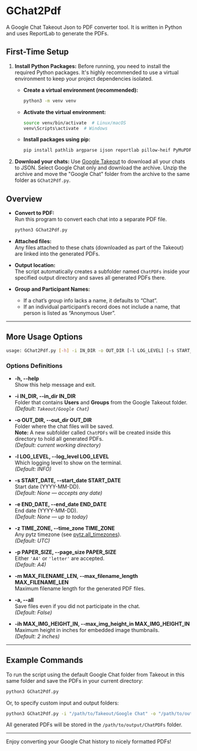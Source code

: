 # GChat2Pdf

A Google Chat Takeout Json to PDF converter tool.
It is written in Python and uses ReportLab to generate the PDFs.

## First-Time Setup

1.  **Install Python Packages:** Before running, you need to install the required Python packages. It's highly recommended to use a virtual environment to keep your project dependencies isolated.

    *   **Create a virtual environment (recommended):**

        ```bash
        python3 -m venv venv
        ```

    *   **Activate the virtual environment:**

        ```bash
        source venv/bin/activate  # Linux/macOS
        venv\Scripts\activate  # Windows
        ```

    *   **Install packages using pip:**

        ```bash
        pip install pathlib argparse ijson reportlab pillow-heif PyMuPDF pytz
        ```

2.  **Download your chats:**
    Use [Google Takeout](https://takeout.google.com/) to download all your chats to JSON. Select Google Chat only and download the archive. Unzip the archive and move the "Google Chat" folder from the archive to the same folder as `GChat2Pdf.py`.

## Overview

- **Convert to PDF:**  
  Run this program to convert each chat into a separate PDF file.

  ```bash
  python3 GChat2Pdf.py
  ```

- **Attached files:**  
  Any files attached to these chats (downloaded as part of the Takeout) are linked into the generated PDFs.

- **Output location:**  
  The script automatically creates a subfolder named `ChatPDFs` inside your specified output directory and saves all generated PDFs there.

- **Group and Participant Names:**  
  - If a chat’s group info lacks a name, it defaults to “Chat”.
  - If an individual participant’s record does not include a name, that person is listed as “Anonymous User”.

---

## More Usage Options

```bash
usage: GChat2Pdf.py [-h] -i IN_DIR -o OUT_DIR [-l LOG_LEVEL] [-s START_DATE] [-e END_DATE] [-z TIME_ZONE] [-p PAPER_SIZE] [-m MAX_FILENAME_LEN] [-a | --all] [-ih MAX_IMG_HEIGHT_IN]
```

### Options Definitions

- **-h, --help**  
  Show this help message and exit.

- **-i IN_DIR, --in_dir IN_DIR**  
  Folder that contains **Users** and **Groups** from the Google Takeout folder.  
  *(Default: `Takeout/Google Chat`)*

- **-o OUT_DIR, --out_dir OUT_DIR**  
  Folder where the chat files will be saved.  
  **Note:** A new subfolder called `ChatPDFs` will be created inside this directory to hold all generated PDFs.  
  *(Default: current working directory)*

- **-l LOG_LEVEL, --log_level LOG_LEVEL**  
  Which logging level to show on the terminal.  
  *(Default: INFO)*

- **-s START_DATE, --start_date START_DATE**  
  Start date (YYYY-MM-DD).  
  *(Default: None — accepts any date)*

- **-e END_DATE, --end_date END_DATE**  
  End date (YYYY-MM-DD).  
  *(Default: None — up to today)*

- **-z TIME_ZONE, --time_zone TIME_ZONE**  
  Any pytz timezone (see [pytz.all_timezones](https://pythonhosted.org/pytz/)).  
  *(Default: UTC)*

- **-p PAPER_SIZE, --page_size PAPER_SIZE**  
  Either `'A4'` or `'letter'` are accepted.  
  *(Default: A4)*

- **-m MAX_FILENAME_LEN, --max_filename_length MAX_FILENAME_LEN**  
  Maximum filename length for the generated PDF files.

- **-a, --all**  
  Save files even if you did not participate in the chat.  
  *(Default: False)*

- **-ih MAX_IMG_HEIGHT_IN, --max_img_height_in MAX_IMG_HEIGHT_IN**  
  Maximum height in inches for embedded image thumbnails.  
  *(Default: 2 inches)*

---

## Example Commands

To run the script using the default Google Chat folder from Takeout in this same folder and save the PDFs in your current directory:

```bash
python3 GChat2Pdf.py
```

Or, to specify custom input and output folders:

```bash
python3 GChat2Pdf.py -i "/path/to/Takeout/Google Chat" -o "/path/to/output"
```

All generated PDFs will be stored in the `/path/to/output/ChatPDFs` folder.

---

Enjoy converting your Google Chat history to nicely formatted PDFs!